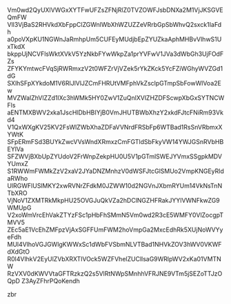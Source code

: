 Vm0wd2QyUXlVWGxXYTFwUFZsZFNjRlZ0TVZOWFJsbDNXa2M1VjJKSGVEQmFW
Vll3VjBaS2RHVkdXbFppClZGWnlWbXhWZUZZeVRrbGpSbWhvQ2sxck1IaFdh
a0poVXpKU1NGWnJaRmhpUm5CUFEyMUdjbEpZYUZkaAphMHBvVlhwS1UxTkdX
bkppUjNCVFlsWktXVkV5YzNkbFYwWkpZa1prYVFwV1JVa3dWbGh3UjFOdFZs
ZFYKYmtwcFVqSjRWRmxzV2t0WFZrVjVZek5rYkZKck5YcFZiWGhyWVZGd1dG
SXlhSFpXYkdoM1V6RlJlVlJZCmFHRUtVMFphVkZsclpGTmpSbFowWlVoa2Ew
MVZWalZhVlZZd1lXc3hWMk5HY0ZwV1ZuQnlXVlZHZDFScwpXbGxSYTNCWFls
aENTMXBWV2xka1JscHlDbHBIYjB0VmJHUTBWbXhzY2xkdFJtcFNiRm93Vkd4
V1QxWXgKV25KV2FsWlZWbXhaZDFaVVNrdFRSbFp6WTBad1RsSnVRbmxXYWtK
SFpERmFSd3BUYkZwcVVsWndXRmxzCmFGTldSbFkyVW14YWJGSnRVbHBEYlVa
SFZWVjBXbUpZYUdoV2FrWnpZekpHU0U5V1pGTmlSWEJYVmxSSgpkMDVYUmxZ
S1RWWmFWMkZzV2xaV2JYaDNZMnhzV0dWSFJtcGlSMUo2VmpKNGEyRldaRWho
UlRGWFlUSlMKY2xwRVNrZFdkM0JZWW10d2NGVnJXbmRYUm14VkNsTnNTbXRO
VjNoV1ZXMTRkMkpHU25OVGJuQkVZa2hDClNGZHFRakJYYlVWNFkwZG9WMUpG
V2xoWmVrcEhVakZTYzFSc1pHbFhSMmN5Vm0wd2R3cE5WMFY0VlZocgpTMVV5
ZEc5aE1VcEhZMFpzVjAxSGFFUmFWM2hoVmpGa2MxcEdhRk5XUjNoWVYyeFdh
MUl4VlhoVGJGWlgKWWxSc1dWbFVSbmNLVTBad1NHVkZOV3hWV0VKWFdXdGtO
R0l4VlhkV2EyUlZVbXRXTlVOck5WZFVhelZUCllsaG9WRlpWV2xKa01VMTNW
RzVXV0dKWVVtaGFTRzkzQ2s5VlRtNWpSMnhhVFRJNE9VTm5jSEZoTTJzOQpD
Z3AyZFhrPQoKendh

zbr